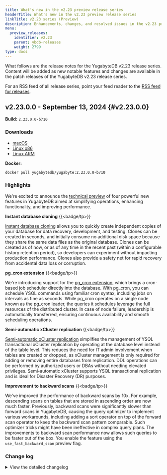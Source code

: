 ```yaml
---
title: What's new in the v2.23 preview release series
headerTitle: What's new in the v2.23 preview release series
linkTitle: v2.23 series (Preview)
description: Enhancements, changes, and resolved issues in the v2.23 preview release series.
menu:
  preview_releases:
    identifier: v2.23
    parent: ybdb-releases
    weight: 2799
type: docs
---
```


What follows are the release notes for the YugabyteDB v2.23 release series. Content will be added as new notable features and changes are available in the patch releases of the YugabyteDB v2.23 release series.

For an RSS feed of all release series, point your feed reader to the [RSS feed for releases](../../index.xml).

## v2.23.0.0 - September 13, 2024 {#v2.23.0.0}

**Build:** `2.23.0.0-b710`

### Downloads

<ul class="nav yb-pills">
  <li>
    <a href="https://downloads.yugabyte.com/releases/2.23.0.0/yugabyte-2.23.0.0-b710-darwin-x86_64.tar.gz">
      <i class="fa-brands fa-apple"></i>
      <span>macOS</span>
    </a>
  </li>
  <li>
    <a href="https://downloads.yugabyte.com/releases/2.23.0.0/yugabyte-2.23.0.0-b710-linux-x86_64.tar.gz">
      <i class="fa-brands fa-linux"></i>
      <span>Linux x86</span>
    </a>
  </li>
  <li>
    <a href="https://downloads.yugabyte.com/releases/2.23.0.0/yugabyte-2.23.0.0-b710-el8-aarch64.tar.gz">
      <i class="fa-brands fa-linux"></i>
      <span>Linux ARM</span>
    </a>
  </li>
</ul>

**Docker:**

```sh
docker pull yugabytedb/yugabyte:2.23.0.0-b710
```

### Highlights

We're excited to announce the [technical preview](/preview/releases/versioning/#tech-preview-tp) of four powerful new features in YugabyteDB aimed at simplifying operations, enhancing functionality, and improving performance.

**Instant database cloning** {{<badge/tp>}}

[Instant database cloning](/preview/manage/backup-restore/instant-db-cloning/) allows you to quickly create independent copies of your database for data recovery, development, and testing. Clones can be created in seconds, and initially consume no additional disk space because they share the same data files as the original database. Clones can be created as of now, or as of any time in the recent past (within a configurable history retention period), so developers can experiment without impacting production performance. Clones also provide a safety net for rapid recovery from accidental data loss or corruption.

**pg_cron extension** {{<badge/tp>}}

We're introducing support for the [pg_cron extension](/preview/explore/ysql-language-features/pg-extensions/extension-pgcron/), which brings a cron-based job scheduler directly into the database. With pg_cron, you can schedule YSQL commands using familiar cron syntax, including jobs on intervals as fine as seconds. While pg_cron operates on a single node known as the pg_cron leader, the queries it schedules leverage the full resources of the distributed cluster. In case of node failure, leadership is automatically transferred, ensuring continuous availability and smooth scheduling operations.

**Semi-automatic xCluster replication** {{<badge/tp>}}

[Semi-automatic xCluster replication](/preview/deploy/multi-dc/async-replication/async-replication-transactional/) simplifies the management of YSQL transactional xCluster replication by operating at the database level instead of the table level. This reduces the need for IT admin involvement when tables are created or dropped, as xCluster management is only required for adding or removing entire databases from replication. DDL operations can be performed by authorized users or DBAs without needing elevated privileges. Semi-automatic xCluster supports YSQL transactional replication and is ideal for Disaster Recovery (DR) purposes.

**Improvement to backward scans** {{<badge/tp>}}

We've improved the performance of backward scans by 10x. For example, descending scans on tables that are stored in ascending order are now much faster. Previously, backward scans were significantly slower than forward scans in YugabyteDB, causing the query optimizer to implement various workarounds, including adding a sort operator on top of the forward scan operator to keep the backward scan pattern comparable. Such optimizer tricks might have been ineffective in complex query plans. The improvements to backward scan performance now allows such queries to be faster out of the box. You enable the feature using the `use_fast_backward_scan` preview flag.

<!-- ### New features

* [Semi-automatic transactional xCluster setup](/preview/deploy/multi-dc/async-replication/async-replication-transactional/). Provides operationally simpler setup and management of YSQL transactional xCluster replication, as well as simpler steps for performing DDL changes. {{<badge/tp>}}

* [Database clone](/preview/manage/backup-restore/lightweight-db-clone/). Support for fast Database clones from a given database as-of time. {{<badge/tp>}}

* [pg_cron extension](preview/explore/ysql-language-features/pg-extensions/extension-pgcron/). Native support for pg_cron extension. {{<badge/tp>}} -->

### Change log

<details>
  <summary>View the detailed changelog</summary>

### Improvements

#### YSQL

* Enhances logging for DDL transaction conflicts and PG catalog version mismatches by including the DDL command tag and specific log details outside of the `log_ysql_catalog_versions` flag. {{<issue 20084>}}
* Reduces per-backend memory consumption by reinstating TOAST compression for catalogue tables. {{<issue 21040>}}
* Enables DDL atomicity feature by default by altering `ysql_yb_ddl_rollback_enabled`, `report_ysql_ddl_txn_status_to_master`, and `ysql_ddl_transaction_wait_for_ddl_verification` flags' defaults. {{<issue 22097>}}
* Adds a new YSQL view for YCQL statement metrics, allowing it to be joined with YCQL wait events in the `yb_active_universe_history` table. {{<issue 20616>}}
* Displays distinct prefix keys explicitly in the explain output, enhancing the clarity of indexing for users. {{<issue 20831>}}
* Adds auto flag `ysql_yb_enable_ddl_atomicity_infra` to control DDL atomicity feature during the upgrade phase. {{<issue 21535>}}
* Updates read time for each operation to simplify code and avoid applying used read time from obsolete operations. {{<issue 21623>}}
* Allows YbInitPinnedCacheIfNeeded to only load the shared pinned cache, enhancing concurrent handling of DDLs in various databases. {{<issue 21635>}}
* Rectifies a compilation error by eliminating duplicate declaration and unnecessary function triggered by merge issues. {{<issue 20616>}}
* Avoids schema version mismatch errors during ALTER TABLE operations in cases where DDL atomicity is enabled. {{<issue 21787>}}
* Adds new columns to localhost:13000/statements for more comprehensive database management, including user and database IDs along with varied block level statistics. {{<issue 21735>}}
* Now logs global-impact DDL statements that increment all database catalog versions. {{<issue 21826>}}
* Reorganizes extensions into three segregated directories for better access and ease of use. {{<issue 21897>}}
* Resolves schema version mismatch errors that occur after an ALTER TABLE operation due to DDL transaction verification in non-debug builds. {{<issue 21787>}}
* Introduces a new YSQL configuration parameter `yb_parallel_range_size` for better tuning of parallel range size. {{<issue 21928>}}
* Removes the unused `keep_order` field from `YbctidGenerator` for cleaner results processing. {{<issue 21944>}}
* Introduces a new YSQL configuration parameter `yb_enable_parallel_append` to disable the unannounced feature `parallel append`. {{<issue 21934>}}
* Performs stylistic modifications and refactors in various YSQL scripts for better readability and performance. {{<issue 22004>}}
* Adds support for creating vector indexes using a dummy ANN method `ybdummyann`, enabling preliminary vector-based searching in databases. {{<issue 22195>}}
* Restricts the undesired usage of LWFunction by disallowing move copy. {{<issue 22069>}}
* Simplifies the column binding logic for ybgin and lsm access methods and prepares for addition of user-defined index types. {{<issue 22195>}}
* Enables the grammar for CREATE/DROP ACCESS METHOD for more flexible extension handling. {{<issue 22364>}}
* Eradicates misleading log message during table creation with DDL atomicity enabled. {{<issue 22459>}}
* Introduces a new enum PgYbrowidMode to deduplicate hidden internal column addition logic. {{<issue 22536>}}
* Adds Save/Restore state functionality to `ConsistentReadPoint` using a new `Momento` class. {{<issue 22597>}}
* Avoids renaming DocDb tables during legacy rewrite operations to prevent issues with backup/restore and improves handling of failed ADD/DROP primary key, ALTER TYPE operations. {{<issue 22802>}}
* Stops python checks on all third-party extensions to avoid build failure. {{<issue 23166>}}
* Simplifies and cleans up code in PgDml/PgSelect/PgSelectIndex classes, ensuring only necessary fields are used and removing redundant destructors, with no logic changes. {{<issue 23192>}}
* Improves backward scans by updating the cost-based optimizer to consider backward scan enhancements, leading to significant execution-time improvements when `FLAGS_use_fast_backward_scan` is enabled. {{<issue 22370>}}
* Introduces new role-related flags in `yb_backup.py` script to enhance backup and restore functionalities. {{<issue 20972>}}
* Fixes various issues in the Batch Nested Loop Join code, particularly the new row array comparison, for clearer functioning and better documentation. {{<issue 23407>}}

#### YCQL

* Now throws an error when using the unsupported GROUP BY clause in YCQL with autoflag `ycql_suppress_group_by_error` available for compatibility issues. {{<issue 13956>}}

#### DocDB

* Adds an `ABORTED` state and an `abort_message` field to the `SysCloneStateInfoPB` object for better clone failure management. {{<issue 21054>}}
* Offers a new stack trace tracking framework for improved visibility of disk I/O operations, configurable through the `track_stack_traces` flag. {{<issue 17993>}}
* Resolves build failure caused by a problematic merge, offering better disk IO visibility by tracking IOs by stacktrace. {{<issue 17993>}}
* Blocks writes based on the total number of bytes being flushed, not just when 2 memtables are flushing. {{<issue 22571>}}
* Allows asynchronous DNS cache updating and resolution retry upon failure to reduce RPC call delays and prevent unexpected leadership changes. {{<issue 22930>}},{{<issue 22311>}}
* Enables reduction of duplicate code and custom flag filtering through `GetFlagInfos` relocation. {{<issue 23632>}}
* Introduces a new flag to toggle on or off recommended memory defaults for increased control over individual memory settings. {{<issue 22161>}}
* Introduces utility to dump top heap stacks when memory limit is exceeded for enhanced debugging. {{<issue 21396>}}
* Deprecates unused flags and old svc_num_workers flags for clearer user configurations. {{<issue 20906>}}
* Allows local debug builds of YugabyteDB to restart from release builds to enhance debugging. {{<issue 21093>}}
* Shifts xCluster-related functions from Catalocustomeranager to XClusterSourceManager for easier management. {{<issue 21325>}}
* Speeds up backward scans by building rows from end to start, reducing unnecessary repositioning and Seek calls, enabled with `FLAGS_use_fast_backward_scan` flag. {{<issue 19352>}}
* Boosts error messaging clarity when preview flags are not set in `allowed_preview_flags_csv`. {{<issue 21484>}}
* Prevents GetChangesForXCluster from returning an invalid safe time in certain conditions. {{<issue 21528>}}
* Broadens the rewrite_test_log.py script to incorporate more directory replacements such as home directory, YB_SRC_ROOT, LLVM toolchain directory, and third-party dependencies directory. {{<issue 21532>}}
* Adjusts TServer memory percentage from 50% to 48% for (4,8]GiB boxes and sets new recommendations for boxes over 16 GiB. {{<issue 20664>}}
* Incorporates the usearch and fp16 header-only libraries into the src directory, simplifying code import. {{<issue 21830>}}
* Returns the original error messages from CreateTable and CreateTablegroup instead of an incorrect "Database not found" message. {{<issue 21760>}}
* Enables replication of DDL schemas and users to maintain consistency between source and target. {{<issue 21848>}}
* Updates `AreNodesSafeToTakeDown` to return earlier and deliver a readable error message when hitting a timeout, using a control flag, `are_nodes_safe_to_take_down_timeout_buffer_ms` with a default setting of 2 seconds. {{<issue 21855>}}
* Reduces unnecessary alerts by removing "No active snapshot" warning from the logs. {{<issue 21911>}}
* Ensures Data Definition Language (DDL) operations replicate exactly once by checking the `replicated_ddls` table prior to rerunning any DDL. {{<issue 21943>}}
* Streamlines the creation of xCluster streams by unifying the scattered code into `XClusterClient::CreateXClusterStream<Async>`. {{<issue 22343>}}
* Allows for faster failover in xCluster DR by skipping the cleanup process when `skip_producer_stream_deletion` is set on `DeleteUniverseReplicationRequestPB`. Safe for upgrades and rollbacks. {{<issue 22050>}}
* Reduces extra reactor threads by reusing server messenger in AutoFlags. {{<issue 22076>}}
* Reduces resource usage by enabling stateful service client to reuse the server's existing yb_client. {{<issue 22102>}}
* Adds `SCHECK_PB_FIELDS_NOT_EMPTY` macro for validating non-empty fields, with individual checks on list elements. {{<issue 22182>}}
* Splits up yb_xcluster_ddl_replication.c into additional util files for better project extensibility. {{<issue 22190>}}
* Removes deprecated JSON output format in xCluster for clean and efficient function. {{<issue 22219>}}
* Allows only single DDL query strings to prevent issues with DDL+DML mixes or multiple DDLs. {{<issue 22060>}}
* Shifts certain RPC endpoint methods from the Catalocustomeranager to the new MasterClusterHandler class for easier management. {{<issue 19715>}}
* Adds `read-time` option description in the `help` of `ysql_dump` allowing database dump at a specified past time. {{<issue 21886>}}
* Renames and replaces `cdc_consumer_handler_thread_pool_size` with `xcluster_consumer_thread_pool_size` to reduce CPU and memory usage. {{<issue 20305>}}
* Refreshes stack trace tracking UI endpoints to enable per-column sorting and optimize sorting script. {{<issue 22841>}}
* Allows table locking by acquiring local server object locks for DDLs and DMLs, hosted by a local transaction participant, with session ID and tied to their lifetime. Includes performance upgrades to lock acquisition and conflict resolution. {{<issue 23045>}}
* Simplifies replication setup by using table IDs instead of names, helping avoid issues caused by table renames or recreations. {{<issue 23013>}}
* Increases speed of backward scans for flat document reader with support for packed row V2. {{<issue 22556>}}
* Reuses the Tservers `yb::client` in `CDCService` to decrease 4 threads and a meta cache, addressing a `CDCService`/xCluster source issue. {{<issue 22893>}}
* Allows unified usage of XClusterRemoteClient in XClsuterConsumer, centralizing client creation logic. {{<issue 22908>}}
* Ensures replication health before succeeding `IsSetupUniverseReplicationDone`, improving error detection. {{<issue 22948>}}
* Adds `external_hybrid_time` to log-dump output to detect xCluster target writes. {{<issue 22918>}}
* Introduces two new `SOURCE_UNREACHABLE` and `SYSTEM_ERROR` enums to enable more detailed error reporting from the Poller. {{<issue 22996>}}
* Allows requesting streams by producer table ids for xCluster DDL Replication to accurately match tables together. {{<issue 23013>}}
* Enhances stack trace tracking endpoints usability by adding an access button, a reset tracking link, and timestamp details. {{<issue 22842>}}
* Renames and shifts various members and functions from Catalocustomeranager to XClusterManager. {{<issue 23044>}}
* Replaces the deprecated and unused namespace replication with DB Scoped replication for a more efficient solution. {{<issue 23046>}}
* Makes pggate aware of fast backward scan capability for accurate cost identification in the Cost Based Optimizer. {{<issue 22937>}}
* Added `emergency_repair_mode` flag and new yb-admin commands to handle corrupted CatalogEntity data without stopping `yb-master`. {{<issue 23098>}}
* Relocates Setup, Bootstrap, Alter and Delete Target Replication functions for better organization. {{<issue 23183>}}
* Changes column ID representation in debug builds to be compatible with release builds. {{<issue 21093>}}
* Refactored the `PopulateTabletCheckPointInfo` function to improve its readability and maintainability. {{<issue 23301>}}
* Removes display of InvalidFlags in the flags UI to clean up the user interface. {{<issue 23308>}}
* Allows for storing and loading of vector indexes, ensuring effective management of these indexes. {{<issue 23377>}}
* Integrates class `DocDBStatistics` with `ReadOperationData` for better statistics transmission to `IntentAwareIterator`. {{<issue 23420>}}
* Introduces a new flag `max_disk_throughput_mbps` for automated control of write rejections when disk is full, replacing `reject_writes_min_disk_space_aggressive_check_mb`. {{<issue 23373>}}
* Adds a flag `FLAGS_tablet_split_min_size_ratio` to control tablet splitting based on SST file sizes, ensuring better control over tablet size imbalance. {{<issue 21458>}}
* Relocates heartbeat code for greater readability and Catalog Manager size reduction. {{<issue 21899>}},{{<issue 19715>}}
* Simplifies the clone state manager by moving persisted data to an in-memory structure. {{<issue 22138>}}
* Relocates specific heartbeat code to `master_heartbeat_service.cc` for enhanced readability and easier tracking. {{<issue 21899>}},{{<issue 19715>}}
* Refactors heartbeat path code for easier navigation and reduction of Catalocustomeranager size, with no functional changes. {{<issue 21899>}},{{<issue 19715>}}
* Shifts tcmalloc profiling code to the Utils folder. {{<issue 22258>}}
* Moves tablet splitting specific RPCs and functions from `catalog_manager.cc` to `tablet_split_manager.cc` for better code management. {{<issue 22603>}},{{<issue 19715>}}
* Introduces a new flag `enable_rwc_lock_debugging` to control slow lock debugging and fixes a bug in `rwc_lock.cc`. {{<issue 22807>}}
* Changes CloneStateInfo object from scoped_refptr to std::shared_ptr for standardization. {{<issue 23036>}}
* Allows setting only non-empty schema names in YBTableName. {{<issue 23371>}}
* Transfers ownership of TabletSplitManager, CloneStateManager, and SnapshotCoordinator from Catalocustomeranager to Master for leaner dependency requirements. {{<issue 22603>}},{{<issue 19715>}}

#### CDC

* Preserves CDC stream even when all associated tables are dropped, tying its lifecycle to the database. {{<issue 21419>}}
* Introduces three new yb-admin commands to remove a user table from a CDCSDK stream, descend dynamic table addition in a CDC stream, and validate CDC state for a particular stream, enhancing control over CDC streams. {{<issue 22876>}},{{<issue 22773>}}
* Prevents addition of tables with enum array column to the CDC stream to avoid crashes during consumption. {{<issue 22897>}}
* Transforms the flag `yb_enable_cdc_consistent_snapshot_streams` from a preview into a default true auto flag. {{<issue 22984>}}
* Enables dynamic table addition with Postgres replication consumption by setting retention barriers on new tables' tablets during creation. {{<issue 21643>}}
* Allows modification of the publication refresh interval using the `cdcsdk_publication_list_refresh_interval_secs` flag. {{<issue 21796>}}
* Adds a TServer flag, `ysql_yb_default_replica_identity`, for customizing default replica identity at table creation. {{<issue 22326>}}
* Introduces `cdcsdk_enable_dynamic_table_addition` flag to manage dynamic table additions in replication slot consumption model. {{<issue 22406>}}
* Introduces replication slot name for internal distinction between two consumption models in the code. {{<issue 22810>}}
* Allows creating an old model stream via yb-admin in upgraded environments, ensuring only one stream type per database. {{<issue 22894>}}
* Introduces replica identity in CDC to populate before image records, allowing table-level before image information fetching and retaining in stream metadata. {{<issue 21314>}}
* Eliminates unnecessary NOTICE messages when setting yb_read_time from walsender, reducing message clutter. {{<issue 22379>}}
* Enables transaction state to be cleared promptly after a table is deleted, preventing table deletion from getting stuck and resulting in faster functionality. {{<issue 22095>}}

#### yugabyted

* Allows Connection Manager to handle error messages, preventing test failures in the YSQL layer. {{<issue 21756>}}
* Ensures `RENAME DATABASE` query handles logical and physical connections correctly for consistent database behavior. {{<issue 21284>}}
* Redefines tracking of role modifications using role OID in YSQL Connection Manager for accurate behavior during mid-session role renaming. {{<issue 21505>}}
* Offers support for single-use YSQL configuration parameters in YSQL Connection Manager. {{<issue 21757>}}
* Enables using role OID with `session_authorization` in YSQL Connection Manager for correct role alterations in a session. {{<issue 21637>}}
* Allows sticky connections when setting certain YSQL configuration parameters not permitted in explicit transactions. {{<issue 22957>}}
* Allows modification of YSQL configuration parameters on a running cluster by destroying the control connection. {{<issue 21516>}}
* Adds a new `/pitr` endpoint and screen in the database page to list scheduled PITRs on yugabyted UI. {{<issue 21355>}}
* Introduces `upgrade_finalize` command for smoother YugabyteDB version upgrades using yugabyted CLI and includes an `upgrade_ysql_timeout` flag. {{<issue 21888>}}
* Directly enables `yb_enable_read_committed_isolation` and `ysql_enable_read_request_caching` on `yb-master` and `yb-tserver` processes. {{<issue 22061>}}
* Delivers alerts on user interface when encountering node version mismatches in the cluster. {{<issue 21888>}}
* Simplifies yugabyted by dropping Python2 support and transitioning the script to use Python3, replacing deprecated distutils package with shutil. {{<issue 22072>}},{{<issue 21409>}}
* Enables better handling of multi-valued flags in yugabyted without duplication, making the system more maintainable. {{<issue 22091>}}
* Corrects the Sankey diagram for CPU usage by accurately calculating the total number of used/available cores. {{<issue 22125>}}
* Made changes to string literals in `yugabyted` to avoid SyntaxWarning and added checks for exceptions during incorrect `advertise_address` input. {{<issue 22210>}},{{<issue 22230>}}
* Enables correct parsing of startup parameters with spaces in values when using the YSQL Connection Manager. {{<issue 22248>}}
* Allows to specify multiple data directories using the new `additional_data_dir` configuration. {{<issue 22126>}}
* Enables xCluster replication management between database clusters using new yugabyted commands. {{<issue 22349>}}
* Ensures yugabyted UI metrics display properly with Kubernetes OSS operator deployed clusters. {{<issue 22532>}}
* Elevates the reliability of the UUID retrieval process for tablet server nodes on the user interface. {{<issue 22532>}}
* Ensures accurate CPU usage metrics by updating `prev_ticks_` at each metrics snapshotting iteration. {{<issue 22910>}}
* Allows smooth node restart even if the `data_dir` parameter is missing in the user configuration file. {{<issue 23052>}}
* Reduces `collect_logs` command failures by removing the yugabyted running check even when the yugabyted process is not running. {{<issue 23210>}}
* Enhances `yugabyted configure_read_replica` commands with checks to gracefully handle failures when `data_placement_constraint` lacks `:<num_of_replicas>`. {{<issue 23273>}}

### Bug fixes

#### YSQL

* Fixes an error that occurs when decoding null values from a boolean column sorted as NULLS LAST in a secondary index. {{<issue 22121>}}
* Fixes YSQL upgrade single connection mode error preventing new connection attempts before the old ones are released. {{<issue 22283>}}
* Allows YB Admins to run pg_locks without requiring superuser status. {{<issue 23266>}}
* Avoids failure when upgrading from version 2.14/2.16 to 2.20 by introducing a check to ensure pggate can handle RPC metrics sidecar before sending Scanned Rows count. {{<issue 21229>}}
* Fixes memory leaks in pg_constraint/pg_attrdef local cache by adding a missing `hash_destroy` call in `YbCleanupTupleCache`. {{<issue 22262>}}
* Resolves remaining memory leaks in CacheMemoryContext to stabilize cache memory after every catalog cache refresh. {{<issue 22262>}}
* Documents the limitations of retry logic when using `-c` flag in `ysqlsh` command. {{<issue 21804>}}
* Allows YSQL DDL operations to wait for rollback/roll-forward operations to finish before proceeding. {{<issue 20033>}}
* Allows more accurate modeling of base scan costs by taking into account the impact of storage index filters on secondary index. {{<issue 20635>}}
* Resolves colocation option issues in table creation linked to table rewriting and partitioning. Enhances the `defGetBoolean` function to parse string values "0" and "1" as false and true respectively, and shifts a verification step to a earlier spot in the CREATE TABLE execution path, ensuring successful table partition creation. {{<issue 20302>}},{{<issue 20914>}}
* Renames the YSQL configuration parameter `ddl_rollback_enabled` to `yb_ddl_rollback_enabled` for specificity. {{<issue 21480>}}
* Adds network latency cost to startup cost, yielding more accurate cost calculations in small tables. {{<issue 20898>}}
* Disables bitmap scan by default to prevent unwarranted selection due to lower CBO costs. {{<issue 21479>}}
* Reduces unnecessary log messages when `catalog_version_table_in_perdb_mode` is set to true. {{<issue 21481>}}
* Corrects an issue where certain unbatchable filters weren't detected during indexpath formation when indexpath accepted batched values from multiple relations. Requires backports to 2.20 and 2.18. {{<issue 21292>}}
* Exposes the YSQL configuration parameter `yb_enable_optimizer_statistics` as a flag `ysql_yb_enable_optimizer_statistics`. {{<issue 21650>}}
* Corrects buffer overflow during placement validation in `ALTER TABLE SET TABLESPACE` operation. {{<issue 21655>}}
* Allows for an enhanced readability and performance of yb_cost_index code, aiding in merging with the pg15 branch. {{<issue 21672>}}
* The deadlock issue occurring when both a table and its index are deleted concurrently in yb-master has been resolved. {{<issue 21663>}}
* Refines the YbGetOrdinaryColumnsNeedingPgRecheck condition to align with the ybIsTupMismatch implementation, ensuring Postgres rechecks index conditions when the "preliminary check" is skipped due to an invalid target key attnum. {{<issue 21451>}}
* Corrects checks in YbIsScanCompatible to ensure the right-hand side (RHS) of all bound index conditions, not just inequalities, fits into the left-hand side (LHS) datatype. {{<issue 21758>}}
* Prevents query layer retries for multi-statement queries to avoid redoing whole queries, ensuring idempotence. {{<issue 21361>}}
* Fixes a bug that caused incorrect setting of global catalog version mode on TServer start. {{<issue 21850>}}
* Fixes a bug in the index tuple width calculation for better YB base scans cost model. {{<issue 21892>}}
* Ensures pushed down RowCompareExpressions correctly enforce non-null column references, rectifying previous behavior and enhancing data accuracy. {{<issue 21847>}}
* Reduces the frequency of `schema version mismatch` errors during consecutive DDL operations by ensuring the up-to-date schema is fetched. {{<issue 21706>}}
* Allows usage of `YsqlDdlRollbackEnabled` in pggate C++ code by correctly passing the result of `YbDdlRollbackEnabled`, reducing DDL atomicity g-flag issues in RF 1 clusters. {{<issue 21706>}}
* Adds a new flag `ysql_min_new_version_ignored_count` to prevent a TServer crash caused by the downward shift in yb-master's catalog version, often surfacing post a PITR restore operation. {{<issue 21776>}}
* The postgres process no longer crashes when running a "show all" command due to correct placement of the `yb_enable_ddl_atomicity_infra` description. {{<issue 21947>}}
* Prevents failures in transaction restarts with UPDATE ...RETURNING queries in debug builds. {{<issue 22010>}}
* Reverts updates from `Storage SQL` to `Remote SQL` and `Storage Filter` to `Remote Filter` for Foreign Scan. {{<issue 22070>}}
* Adjusts inaccurate `ALTER TABLE` rewrite check for dropped rules to prevent unnecessary command failure. {{<issue 22064>}}
* Fills in the "relation" column in `pg_locks` with the correct table OID after a table rewrite. {{<issue 22081>}}
* Adjusts the value of YB_AT_REWRITE_ALTER_PRIMARY_KEY to prevent flag clashes and accommodate future upstream PG flags. {{<issue 22086>}}
* Fixes the issue of PG crash when `yb_debug_log_catcache_events=1` is used before a database has been selected. {{<issue 22139>}}
* Enables backward parallel scan capabilities, adjusting key bounds when conducting descending order scans. {{<issue 21633>}}
* Prevents unnecessary CPU cycles and log flooding by not reading `pg_yb_catalog_version` when `enable_ysql=false`. {{<issue 22213>}}
* Corrects the log message for successful column drop operations, ensuring accurate representation of DDL operations. {{<issue 22243>}}
* Stops Batched Nest Loop (BNL) crashes by ensuring better indexing condition checks. {{<issue 21954>}}
* Refines the logic to accurately push down join clauses to batched index scans without causing conflicts. {{<issue 21878>}}
* Grants BNL hashtable its own expression context to prevent data overwrites during query execution. {{<issue 21266>}}
* Re-enables rechecking for RowCompareExpressions to accurately handle NULL inputs in scan bound calculations. {{<issue 22075>}}
* Resolves the `old-style-declaration` error in YbDdlRollbackEnabled by changing its definition to `static inline bool`. {{<issue 22334>}}
* Prevents potential crashes by ensuring `yb_table_properties` pointer, in `load_relcache_init_file`, does not point to random, invalid memory. {{<issue 22342>}}
* Makes `yb_get_range_split_clause` robust using PG TRY CATCH block, ensuring YB backup doesn't fail. {{<issue 22356>}}
* Fixes memory leaks in ybcFetchNextHeapTuple by properly freeing the YBCStatus. {{<issue 22396>}}
* Prevents core dumps by ensuring YSQL webserver destruction upon receiving a termination signal. {{<issue 18948>}}
* Introduces new functions to enhance and consolidate the focus on tables stored in the system catalog. {{<issue 22520>}}
* Allows `CreateNamespaceIfNotExists` function to retry on "already exists" error, preventing race conditions. {{<issue 22512>}}
* Fixes the issue when a separately created and later attached partition does not properly inherit the parent's primary key using `ALTER TABLE ...ATTACH PARTITION`. {{<issue 22562>}}
* Resolves potential database OID collision with `system_postgres` by excluding reserved OID 65535 in allocation. {{<issue 22598>}}
* Allows skipping the relfilenode check on parent partition tables which do not get recreated during table rewrites. {{<issue 22625>}}
* Now allows for correct backward prefix-based scanning by eliminating the problematic `kGroupEnd` marker that was leading to inaccurate seek results. {{<issue 22615>}}
* Removes the unused function `Catalocustomeranager::WaitForDdlVerificationToFinish` for clarity. {{<issue 22649>}}
* Ensures bitmap scans correctly recheck all results and avoid excluding rows, improving accuracy of outcomes. {{<issue 22622>}}
* Prevents the `IN` expressions on single column from wrongly taking the tuple path, ensuring correct data processing. {{<issue 22704>}}
* Fixes incorrect access to the scan plan's bind descriptor during tuple IN condition rechecks. {{<issue 22800>}}
* Allows the creation of new shared relations during YSQL upgrade to have a global impact by incrementing the catalog version across every database. {{<issue 22830>}}
* Allows resetting of stats collected by the ANALYZE command, including `reltuples`, `pg_statistic` rows, and `pg_statistic_ext` values. {{<issue 22028>}}
* Corrects the YbGetOrdinaryColumnsNeedingPgRecheck function to return table column numbers instead of index numbers, preventing unnecessary data fetches and potential crashes or errors after dropping a column. {{<issue 22832>}}
* Resolves a detected deadlock during ALTER TABLE operations, enhancing test stability. {{<issue 22882>}}
* Reduces unexpected log messages by not invoking `YsqlDdlTxnCompleteCallback` if all table 'pb_txn_id's in the DDL transaction verifier state are already cleared, avoiding potential deadlock situations in DDL atomicity. {{<issue 22882>}}
* Reduces prefix length in the index when using distinct index scan with included columns. {{<issue 22822>}}
* Returns more accurate results when running EXPLAIN command by fixing relids of prefix keys under a subquery distinct index scan. {{<issue 22923>}}
* Reduces sequence cache collision by incorporating both database and sequence OIDs as the entry key. {{<issue 22935>}}
* Prevents a crash related to memory release associated with TupleTableSlots in SubPlans during a Values Scan. {{<issue 22967>}}
* Allows faster data inserts into tables with identity columns. {{<issue 22837>}}
* Enhances log output by adding missing newlines in the `yb_pclose_check` function and corrects memory allocation. {{<issue 23057>}}
* Streamlines the "drop column" operation process, preventing hindrance even if the alter schema RPC is missed. {{<issue 23100>}}
* Reduces ASAN/TSAN builds' pressure on t-server/master and avoids timeout issues by using less parallelism. {{<issue 22594>}}
* Eliminates unnecessary waiting for concurrent transactions in the DEFERRABLE mode for READ ONLY serializable transactions. {{<issue 23120>}}
* Fixes TServer crash when pushing down certain SAOP operations like `string_to_array`. {{<issue 23287>}}

#### YCQL

* Allows the deletion of the Cassandra role in YCQLsh without it regenerating upon cluster restart, by adding a flag to mark if the role was previously created. {{<issue 21057>}}
* Removes extra reads during the processing of `INSERT INTO ...RETURNS STATUS AS ROW` for CQL tables with a specific primary key, improving system load and efficiency. {{<issue 23330>}}
* Now ensures simultaneous registration of new split tablet children, fully covering the keyspace during splits. {{<issue 19954>}}

#### DocDB

* Fixes hidden split parent tablets wrongly appearing as leaderless in the master's leaderless tablet endpoint, ensuring accurate load balance status and preventing potential issues with Point-in-Time Recovery (PITR) operations. {{<issue 21371>}}
* Ensures failed xCluster setup if the xCluster stream state update to `ACTIVE` does not occur. {{<issue 22601>}}
* Fix ensures heartbeat processing doesn't blindly overwrite tablet replica state, avoiding potential data corruption. {{<issue 21836>}}
* Fixes crash when parsing an invalid timestamp in LTO build by updating C++ dependencies and error handling. {{<issue 22191>}}
* Removes unnecessary flush during snapshot deletion, preventing write blocks. {{<issue 22369>}}
* Eliminates possible deadlock during setup replication by fixing the order in which locks are acquired. {{<issue 22376>}}
* Fixes issue of scans not honoring timeouts, preventing indefinite reads and reducing CPU usage. {{<issue 21829>}}
* Allows restoring a snapshot schedule from a time just before the oldest snapshot, improving usability. {{<issue 21269>}}
* Removes assumption that every tablet server hosts tablets, preventing potential crashes. {{<issue 20230>}}
* Resolves a heartbeat metrics issue ensuring full xCluster error information is sent to the new master even during a leader failover, and makes `tserver_heartbeat_metrics_interval_ms` runtime updatable. {{<issue 22624>}}
* Adds validation to RPCs `DeleteSnapshot` and `RestoreSnapshot` to prevent deletion or use of snapshots involved in ongoing processes. {{<issue 23055>}}
* Ensures `Create Table` operation fails if `Alter Replication` encounters an error, enhancing the reliability of replication setup. {{<issue 21732>}}
* Converted the `ysql_skip_row_lock_for_update` to an auto-flag to resolve compatibility issues during upgrade, preventing incorrect DB record creations that can affect row visibility and integrity. {{<issue 22057>}}
* Modifies memory consumption calculations for pending operations to ensure accurate rejection of new writes at bootstrap, preventing loading failures. {{<issue 21254>}}
* Trims large error messages in AsyncRpc::Failed to prevent hitting memory limit and resulting unavailability. {{<issue 21402>}}
* Excludes hidden tables from `generate snapshot` output to circumvent cloning failure from recreated tables. {{<issue 21631>}}
* Prevents `unexpected leader` fatal errors by updating cached leader terms immediately after a leader change. {{<issue 21808>}}
* Renames and updates the description of the flag `min_secustomerent_size_to_rollover_at_flush` for clarity. {{<issue 21691>}}
* Changes the class of `enable_automatic_tablet_splitting` flag from `kLocalPersisted` (class 2) to `kExternal` (class 4) to eliminate setup issues with xCluster configurations. {{<issue 22088>}}
* Switches from using scoped_refptr to std::shared_ptr for TabletInfo to handle cycles safely. {{<issue 18257>}},{{<issue 21139>}}
* Updates cotable IDs in flushed frontiers during a snapshot restore, preventing potential post-restore issues. {{<issue 23047>}}
* Allows the persistent mapping of source-target schema versions when a new table is added to a colocated database, thus preventing replication from stalling after T-server restarts. {{<issue 23188>}}
* Eliminates potential FATAL errors during reported tabletPB creation by ensuring retrieval of schema version is atomic. {{<issue 21340>}}
* Ensures the correct order of destroying components, preventing possible concurrent calls on a WAL append callback. {{<issue 21564>}}
* Adds a TSAN suppression to manage the apparent race condition in the function `boost::regex_match`. {{<issue 21585>}}
* Fixes the compilation error for almalinux8 fastdebug gcc11 that was previously removed from the build matrix. {{<issue 21536>}}
* Corrects a bug causing some tablet metrics to display incorrect `metric_type` attribute. {{<issue 21608>}}
* Fixes a segmentation fault in yb-master by checking for a null pointer before dereferencing it, addressing an issue in the CDC run on `2.23.0.0-b37-arm`. {{<issue 21648>}}
* Reduces unnecessary logging during checkpoint operations by lowering INFO level logs to DEBUG_LEVEL, enhancing log readability. {{<issue 21658>}}
* Allows DML operations on non-replicated databases and blocks DML only on databases in transactional xCluster replication STANDBY mode. Now only databases part of an inbound transactional xCluster replication group in the xCluster safe time map will have DML operations blocked. Also, certain attributes are moved from TServer to TserverXClusterContext. {{<issue 21245>}}
* Enables the session to outlive the callback by holding a shared pointer to it, preventing potential crashes during concurrent DML queries. {{<issue 21103>}}
* Avoids multiple destruction of the same database connection, preventing system crashes due to simultaneous connection failures. {{<issue 21738>}}
* Allows viewing of the RPC bind addresses in the master leader UI, especially beneficial in cases like k8s where the RPC bind address with the pod DNS is more useful than the broadcast address. {{<issue 21959>}}
* Prevents fatal errors by skipping ReserveMarker/AsyncAppend if the tablet peer has already been shut down. {{<issue 21769>}}
* Prevents yb-master crash by ensuring background task isn't deleted before the callback is invoked. {{<issue 21773>}}
* Enables callback completion wait in PollTransactionStatusBase during shutdown to prevent unexpected process termination. {{<issue 21773>}}
* Initializes `prev_op` to `UNKNOWN` to prevent AlmaLinux 8 fastdebug gcc11 compilation failures. {{<issue 21811>}}
* Enables batched metric updates for YCQL reads to prevent performance drop due to RocksDB metric updates. {{<issue 21832>}}
* Removes pending delete logic from load balancer to prevent delays during high tablet replica movement. {{<issue 21806>}}
* Enhances YSQL operation by refining task shutdown procedures and avoiding unnecessary task aborts. {{<issue 21917>}}
* Stops fatal errors caused by the re-use of remote log anchor session during remote bootstrap from a non-leader peer. This fix ensures shared pointers are accurately tracked for `tablet_peer` objects using the `=` operator, preventing unintentional destruction of underlying objects. {{<issue 22007>}}
* Delays `min_running_ht` initialization until after the successful completion of tablet bootstrap to prevent unexpected behaviors. {{<issue 22099>}}
* Enables the `skip_table_tombstone_check` for colocated tables to prevent errors. {{<issue 22115>}}
* Prevents potential segfaults during catalog reload by modifying `GetClusterConfig` function. {{<issue 21775>}}
* Reduces the interval of the tablet server metrics heartbeat to prevent potential misreporting of a leaderless tablet. {{<issue 22189>}}
* Reduces four threads and a meta cache in xCluster consumer by reusing the TServers yb::client. {{<issue 22845>}}
* Resolves the issue of `pg_locks` query failure due to missing host node UUID in distributed transactions. {{<issue 22181>}}
* Clarifies memory division flags to reflect they are percentage of the process's hard memory limit, not total available memory. {{<issue 22423>}}
* Eliminates latency spikes in conflicting workloads by preventing redundant ProbeTransactionDeadlock RPCs. {{<issue 22426>}}
* Corrects the CI build issues on GCC 12, debug AlmaLinux 9 caused by updates in cf0c09b. {{<issue 22501>}}
* Captures the actual user executing the query instead of only the superuser and fixes ordering in the ddl_queue handler. {{<issue 22514>}}
* Enhances logging during MemTable flushing to better monitor memory usage limits. {{<issue 22737>}}
* Prevents premature metric destruction during Prometheus scrapes, resolving non-UTF8 character issues. {{<issue 22767>}}
* Ensures object drops correctly cascade to dependent columns in the DocDB table, preventing inconsistencies. {{<issue 22874>}}
* Boosts YSQL major version upgrade process by minimal changes in the master branch to reduce its divergence. {{<issue 23079>}}
* Adds a flag to disable the intent filtering during bootstrap, preventing potential data corruption on restart. {{<issue 23184>}}
* Allows large bytes to be requested on RateLimiter, preventing indefinite call stalling. {{<issue 23173>}}
* Restores the previously missing home icon in the master user interface. {{<issue 23275>}}
* Removes the `read-time` option from the ysql_dump help output for proper DDL atomicity handling. {{<issue 23299>}}
* Allows setting custom snapshot retention duration using `yb-admin`, including retaining a snapshot indefinitely by setting `retention_duration_hours` to 0. {{<issue 23332>}}
* Removes an unreachable line causing GH build failure. {{<issue 23375>}}
* Corrects an issue where the load balancer improperly handles a pending leader stepdown task. {{<issue 21834>}}
* Removes the TServer warning log for mismatching cluster config versions, reducing unnecessary noise in logs. {{<issue 23119>}}
* Eliminates memory leaks in YSQL Connection Manager by ensuring proper deallocation of objects and variables. {{<issue 10065>}}
* Resolves the TServer crash issue during query execution happening due to a NULL pointer dereference. {{<issue 23004>}}
* Allows for a reliable connection to a remote YugabyteDB universe by setting `skip_master_flagfile` when creating YBClients. {{<issue 23145>}}
* Ensures the node restarts properly even with `secure` mode enabled by adding a timeout framework. {{<issue 23447>}}
* Ensures the `stack_is_too_deep` function returns predictable results in ASAN, aiding effective limit setting on stack depth. {{<issue 15682>}}
* Introduces a check for multi-threaded mode in catalog lookup functions to avoid server crashes and make error mitigation easier for users. {{<issue 23401>}}
* Enhances visibility of the `Hidden` state in Master/Tserver Tables UI by shifting its position more prominently to the `State` column. {{<issue 22521>}}
* Increases the speed of the `yb-admin snapshot schedule create` command to reduce resource usage. {{<issue 21929>}}
* Deprecates the TServer flag `enable_pg_savepoints` to prevent incorrect behavior and avoid silent progress in PL/pgSQL exceptions. {{<issue 29018>}}
* Eliminates the occurrence of "schema version mismatch" error following a DROP INDEX statement by introducing a delay in index deletion. {{<issue 22637>}}

#### CDC

* Ensures deletion of MemoryContext after each GetChanges RPC to prevent memory leaks. {{<issue 22328>}}
* Introduces additional VLOG statements in the ListReplicationSlots function for better debugging. {{<issue 21652>}}
* Prevents newly created indexes, materialized views, and non-user tables from being added to the Chang Data Capture (CDC) stream metadata. {{<issue 22808>}}
* Reduces resource usage by removing non-eligible tables, like indexes, from existing CDC SDK stream metadata, and releasing retention barriers. This change requires the master flag `enable_cleanup_of_non_eligible_tables_from_cdcsdk_stream` and limits processing to two non-eligible tables per namespace per run with `cdcsdk_table_processing_limit_per_run`. Introduces three yb-admin commands for managing CDC streams. {{<issue 22876>}},{{<issue 22835>}},{{<issue 22773>}}
* Introduces new auto flag `cdcsdk_enable_identification_of_non_eligible_tables` and three yb-admin commands to manage tables in CDC stream, enhancing control and reducing unnecessary resource usage. {{<issue 22876>}},{{<issue 22835>}},{{<issue 22773>}}
* Fixes the issue of getting either `0` or a random time as the server's system clock in XLogData from the logical replication stream. {{<issue 22929>}}
* Fixes a memory leakage issue in the walsender process by deep freeing the cached record batch after streaming to the client. {{<issue 21530>}}
* Adds more debug logs in the walsender to aid in investigating issues like linked data loss. {{<issue 21465>}}
* Allows for better memory management in the walsender process by storing record batches in a separate memory context. {{<issue 21530>}}
* Logs RPC errors as warnings during the cleanup of virtual WAL after LogicalReplication ends. {{<issue 21651>}}
* Allows stream replication to handle serialized transactions successfully by adding directory creation logic. {{<issue 21765>}}
* Stops loading replication slots from disk during startup to avoid potential system crashes. {{<issue 21841>}}
* Adds more logs for easy debugging during stress runs for Change Data Capture (CDC) without any impact on performance. {{<issue 21780>}}
* Limits unnecessary RPC calls to the local TServer during RollbackToSubTransaction operation if transaction is read-only, a fast-path transaction, or has NON_TRANSACTIONAL isolation level. {{<issue 21519>}}
* Limits transactions' inclusion in the unacked list only upon receiving the commit record, enhancing the restart_lsn calculation. {{<issue 21950>}}
* Removes table level attributes from CDCSDK metrics to avoid TServer crash due to failed DCHECK assertion. {{<issue 22142>}}
* Fixes the segmentation fault in walsender for dynamic table addition by refreshing stored replica identities and preventing a race condition when creating dynamic tables. {{<issue 22273>}}
* Updates the serialization and de-serialization logic to include the yb_is_omitted array, preserving data values in large transactions. {{<issue 21946>}}
* Solves an issue where CDCSDK incorrectly deduces tablets as not interesting for stream before reaching the configured time limit. {{<issue 22383>}}
* Addresses a race condition in dynamic table creation, enhancing stability during table and tablet initialization. {{<issue 22408>}}
* Refines the logic to remove `BEGIN` record when no DML records are added, preventing potential virtual WAL crashes. {{<issue 21646>}}
* Resolves "could not open relation" error by updating slot creation method and simplifying yb_read_time logic. {{<issue 22398>}}
* Enables support for dynamically allotted OID data types in CDC to prevent system crashes. {{<issue 23179>}}
* Allows handling of non-eligible table cleanup in CDC stream loading even after table drop, preventing master crash. {{<issue 23278>}}
* Reduces total inserts from 5k/thread to 2.5k/thread for clearer consumption of expected records. {{<issue 23128>}}
* Prevents failures in decoding change events by refreshing `cached_schema_details` when executing a new `GetChanges` request if the client indicates a necessity for the schema. {{<issue 20698>}}
* Allows pg_replication_slots to return an empty response instead of an error when `ysql_yb_enable_replication_commands` flag is false. {{<issue 23096>}}

</details>
